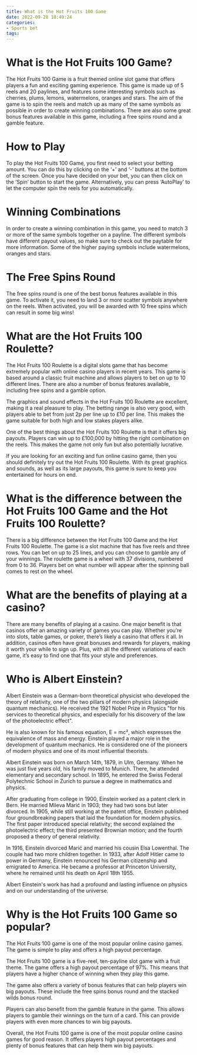 ```yaml
---
title: What is the Hot Fruits 100 Game
date: 2022-09-28 10:49:24
categories:
- Sports bet
tags:
---
```



#  What is the Hot Fruits 100 Game?

The Hot Fruits 100 Game is a fruit themed online slot game that offers players a fun and exciting gaming experience. This game is made up of 5 reels and 20 paylines, and features some interesting symbols such as cherries, plums, lemons, watermelons, oranges and stars. The aim of the game is to spin the reels and match up as many of the same symbols as possible in order to create winning combinations. There are also some great bonus features available in this game, including a free spins round and a gamble feature.

# How to Play

To play the Hot Fruits 100 Game, you first need to select your betting amount. You can do this by clicking on the ‘+’ and ‘-’ buttons at the bottom of the screen. Once you have decided on your bet, you can then click on the ‘Spin’ button to start the game. Alternatively, you can press ‘AutoPlay’ to let the computer spin the reels for you automatically.

# Winning Combinations

In order to create a winning combination in this game, you need to match 3 or more of the same symbols together on a payline. The different symbols have different payout values, so make sure to check out the paytable for more information. Some of the higher paying symbols include watermelons, oranges and stars.

# The Free Spins Round

The free spins round is one of the best bonus features available in this game. To activate it, you need to land 3 or more scatter symbols anywhere on the reels. When activated, you will be awarded with 10 free spins which can result in some big wins!

#  What are the Hot Fruits 100 Roulette?

The Hot Fruits 100 Roulette is a digital slots game that has become extremely popular with online casino players in recent years. This game is based around a classic fruit machine and allows players to bet on up to 10 different lines. There are also a number of bonus features available, including free spins and a gamble option.

The graphics and sound effects in the Hot Fruits 100 Roulette are excellent, making it a real pleasure to play. The betting range is also very good, with players able to bet from just 2p per line up to £10 per line. This makes the game suitable for both high and low stakes players alike.

One of the best things about the Hot Fruits 100 Roulette is that it offers big payouts. Players can win up to £100,000 by hitting the right combination on the reels. This makes the game not only fun but also potentially lucrative.

If you are looking for an exciting and fun online casino game, then you should definitely try out the Hot Fruits 100 Roulette. With its great graphics and sounds, as well as its large payouts, this game is sure to keep you entertained for hours on end.

#  What is the difference between the Hot Fruits 100 Game and the Hot Fruits 100 Roulette?

There is a big difference between the Hot Fruits 100 Game and the Hot Fruits 100 Roulette. The game is a slot machine that has five reels and three rows. You can bet on up to 25 lines, and you can choose to gamble any of your winnings. The roulette game is a wheel with 37 divisions, numbered from 0 to 36. Players bet on what number will appear after the spinning ball comes to rest on the wheel.

# What are the benefits of playing at a casino?

There are many benefits of playing at a casino. One major benefit is that casinos offer an amazing variety of games you can play. Whether you’re into slots, table games, or poker, there’s likely a casino that offers it all. In addition, casinos often have great bonuses and rewards for players, making it worth your while to sign up. Plus, with all the different variations of each game, it’s easy to find one that fits your style and preferences.

#  Who is Albert Einstein? 

Albert Einstein was a German-born theoretical physicist who developed the theory of relativity, one of the two pillars of modern physics (alongside quantum mechanics). He received the 1921 Nobel Prize in Physics "for his services to theoretical physics, and especially for his discovery of the law of the photoelectric effect".

He is also known for his famous equation, E = mc², which expresses the equivalence of mass and energy. Einstein played a major role in the development of quantum mechanics. He is considered one of the pioneers of modern physics and one of its most influential theorists.

Albert Einstein was born on March 14th, 1879, in Ulm, Germany. When he was just five years old, his family moved to Munich. There, he attended elementary and secondary school. In 1895, he entered the Swiss Federal Polytechnic School in Zurich to pursue a degree in mathematics and physics.

After graduating from college in 1900, Einstein worked as a patent clerk in Bern. He married Mileva Marić in 1903; they had two sons but later divorced. In 1905, while still working at the patent office, Einstein published four groundbreaking papers that laid the foundation for modern physics. The first paper introduced special relativity; the second explained the photoelectric effect; the third presented Brownian motion; and the fourth proposed a theory of general relativity.

In 1916, Einstein divorced Marić and married his cousin Elsa Lowenthal. The couple had two more children together. In 1933, after Adolf Hitler came to power in Germany, Einstein renounced his German citizenship and emigrated to America. He became a professor at Princeton University, where he remained until his death on April 18th 1955.

Albert Einstein's work has had a profound and lasting influence on physics and on our understanding of the universe.

#  Why is the Hot Fruits 100 Game so popular?

The Hot Fruits 100 game is one of the most popular online casino games. The game is simple to play and offers a high payout percentage.

The Hot Fruits 100 game is a five-reel, ten-payline slot game with a fruit theme. The game offers a high payout percentage of 97%. This means that players have a higher chance of winning when they play this game.

The game also offers a variety of bonus features that can help players win big payouts. These include the free spins bonus round and the stacked wilds bonus round.

Players can also benefit from the gamble feature in the game. This allows players to gamble their winnings on the turn of a card. This can provide players with even more chances to win big payouts.

Overall, the Hot Fruits 100 game is one of the most popular online casino games for good reason. It offers players high payout percentages and plenty of bonus features that can help them win big payouts.